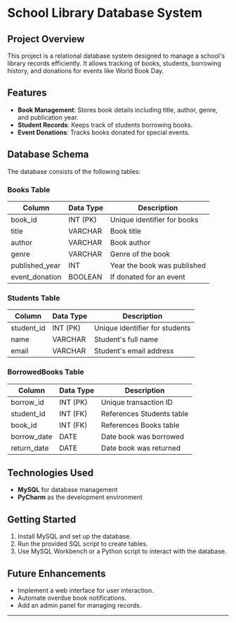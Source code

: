 # School Library Database System

## Project Overview
This project is a relational database system designed to manage a school's library records efficiently. It allows tracking of books, students, borrowing history, and donations for events like World Book Day.

## Features
- **Book Management**: Stores book details including title, author, genre, and publication year.
- **Student Records**: Keeps track of students borrowing books.
- **Event Donations**: Tracks books donated for special events.

## Database Schema
The database consists of the following tables:

### Books Table
| Column         | Data Type | Description                    |
|--------------|-----------|--------------------------------|
| book_id       | INT (PK)  | Unique identifier for books   |
| title         | VARCHAR   | Book title                    |
| author        | VARCHAR   | Book author                   |
| genre         | VARCHAR   | Genre of the book             |
| published_year| INT       | Year the book was published   |
| event_donation | BOOLEAN  | If donated for an event       |

### Students Table
| Column        | Data Type | Description                     |
|--------------|-----------|---------------------------------|
| student_id   | INT (PK)  | Unique identifier for students |
| name         | VARCHAR   | Student's full name            |
| email        | VARCHAR   | Student's email address        |

### BorrowedBooks Table
| Column        | Data Type | Description                     |
|--------------|-----------|---------------------------------|
| borrow_id    | INT (PK)  | Unique transaction ID          |
| student_id   | INT (FK)  | References Students table      |
| book_id      | INT (FK)  | References Books table         |
| borrow_date  | DATE      | Date book was borrowed         |
| return_date  | DATE      | Date book was returned         |

## Technologies Used
- **MySQL** for database management
- **PyCharm** as the development environment

## Getting Started
1. Install MySQL and set up the database.
2. Run the provided SQL script to create tables.
3. Use MySQL Workbench or a Python script to interact with the database.

## Future Enhancements
- Implement a web interface for user interaction.
- Automate overdue book notifications.
- Add an admin panel for managing records.

---



